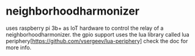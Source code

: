 # neighborhoodharmonizer


uses raspberry pi 3b+ as IoT hardware to control the relay of a neighborhoodharmonizer.
the gpio support uses the lua library called lua periphery[https://github.com/vsergeev/lua-periphery] check the doc for more info.
